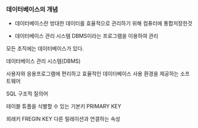 ### 데이터베이스의 개념

+ 데이터베이스란 방대한 데이터를 효율적으로 관리하기 위해 컴퓨터에 통합저장한것

+ 데이터베이스 관리 시스템 DBMS이라는 프로그램을 이용하여 관리

모든 조직에는 데이터베이스가 있다.

데이터베이스 관리 시스템(DBMS)

사용자와 응용프로그램에 편리하고 효율적인 데이터베이스 사용 환경을 제공하는 소프트웨어

SQL 구조적 질의어

테이블 튜플을 식별할 수 있는 기본키 PRIMARY KEY

외래키 FREGIN KEY 다른 릴레이션과 연결하는 속성
